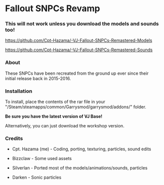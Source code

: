 # Fallout SNPCs Revamp

### This will not work unless you download the models and sounds too!

https://github.com/Cpt-Hazama/-VJ-Fallout-SNPCs-Remastered-Models

https://github.com/Cpt-Hazama/-VJ-Fallout-SNPCs-Remastered-Sounds

### About

These SNPCs have been recreated from the ground up ever since their initial release back in 2015-2016.

### Installation

To install, place the contents of the rar file in your "/Steam/steamapps/common/Garrysmod/garrysmod/addons/" folder.

**Be sure you have the latest version of VJ Base!**

Alternatively, you can just download the workshop version.

### Credits

- Cpt. Hazama (me) - Coding, porting, texturing, particles, sound edits

- Bizzclaw - Some used assets

- Silverlan - Ported most of the models/animations/sounds, particles

- Darken - Sonic particles
